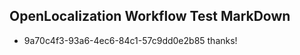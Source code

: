## OpenLocalization Workflow Test MarkDown
* 9a70c4f3-93a6-4ec6-84c1-57c9dd0e2b85 thanks!

<!--HONumber=Jul16_HO3-->


